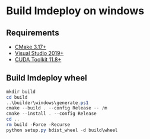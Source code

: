 # Build lmdeploy on windows

## Requirements

- [CMake 3.17+](https://github.com/Kitware/CMake/releases)
- [Visual Studio 2019+](https://visualstudio.microsoft.com/downloads/)
- [CUDA Toolkit 11.8+](https://developer.nvidia.com/cuda-toolkit-archive)

## Build lmdeploy wheel

```powershell
mkdir build
cd build
..\builder\windows\generate.ps1
cmake --build . --config Release -- /m
cmake --install . --config Release
cd ..
rm build -Force -Recurse
python setup.py bdist_wheel -d build\wheel
```
